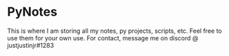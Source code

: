 # PyNotes
This is where I am storing all my notes, py projects, scripts, etc.
Feel free to use them for your own use.
For contact, message me on discord @ justjustinjr#1283
